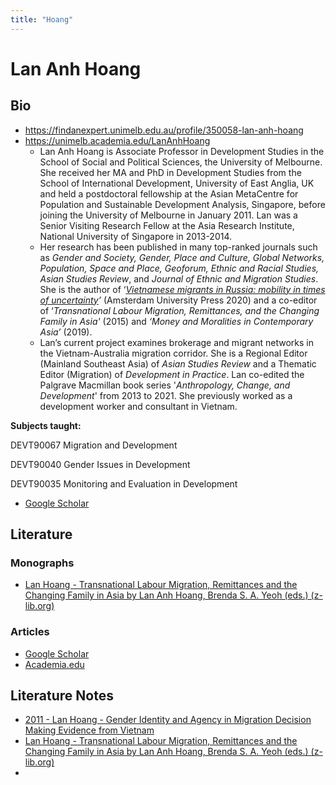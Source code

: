 ```yaml
---
title: "Hoang"
---
```


# Lan Anh Hoang

## Bio
- https://findanexpert.unimelb.edu.au/profile/350058-lan-anh-hoang
- https://unimelb.academia.edu/LanAnhHoang
	- Lan Anh Hoang is Associate Professor in Development Studies in the School of Social and Political Sciences, the University of Melbourne. She received her MA and PhD in Development Studies from the School of International Development, University of East Anglia, UK and held a postdoctoral fellowship at the Asian MetaCentre for Population and Sustainable Development Analysis, Singapore, before joining the University of Melbourne in January 2011. Lan was a Senior Visiting Research Fellow at the Asia Research Institute, National University of Singapore in 2013-2014.
	- Her research has been published in many top-ranked journals such as _Gender and Society, Gender, Place and Culture, Global Networks, Population, Space and Place, Geoforum, Ethnic and Racial Studies, Asian Studies Review_, and _Journal of Ethnic and Migration Studies_. She is the author of ‘_[Vietnamese migrants in Russia: mobility in times of uncertainty](https://www.aup.nl/en/book/9789463726214/vietnamese-migrants-in-russia?fbclid=IwAR06trV8Blrxt5uUOAFhV4kgjZ2HNLLd3JxP6OCG4dj9xh0EVm12moXfK64)’_ (Amsterdam University Press 2020) and a co-editor of ‘_Transnational Labour Migration, Remittances, and the Changing Family in Asia'_ (2015) and _‘Money and Moralities in Contemporary Asia’_ (2019).
	- Lan’s current project examines brokerage and migrant networks in the Vietnam-Australia migration corridor. She is a Regional Editor (Mainland Southeast Asia) of _Asian Studies Review_ and a Thematic Editor (Migration) of _Development in Practice_. Lan co-edited the Palgrave Macmillan book series '_Anthropology, Change, and Development_' from 2013 to 2021. She previously worked as a development worker and consultant in Vietnam.

**Subjects taught:**

DEVT90067 Migration and Development  
  
DEVT90040 Gender Issues in Development  
  
DEVT90035 Monitoring and Evaluation in Development
- [Google Scholar](https://scholar.google.com/citations?user=jjSmN6gAAAAJ&hl=en)

## Literature
### Monographs 
- [Lan Hoang - Transnational Labour Migration, Remittances and the Changing Family in Asia by Lan Anh Hoang, Brenda S. A. Yeoh (eds.) (z-lib.org)](002.LiteratureNotes/Lan%20Hoang%20-%20Transnational%20Labour%20Migration,%20Remittances%20and%20the%20Changing%20Family%20in%20Asia%20by%20Lan%20Anh%20Hoang,%20Brenda%20S.%20A.%20Yeoh%20(eds.)%20(z-lib.org).md)

### Articles 
- [Google Scholar](https://scholar.google.com/citations?user=jjSmN6gAAAAJ&hl=en)
- [Academia.edu](https://unimelb.academia.edu/LanAnhHoang)

## Literature Notes
- [2011 - Lan Hoang - Gender Identity and Agency in Migration Decision Making Evidence from Vietnam](002.LiteratureNotes/2011%20-%20Lan%20Hoang%20-%20Gender%20Identity%20and%20Agency%20in%20Migration%20Decision%20Making%20Evidence%20from%20Vietnam.md)
- [Lan Hoang - Transnational Labour Migration, Remittances and the Changing Family in Asia by Lan Anh Hoang, Brenda S. A. Yeoh (eds.) (z-lib.org)](002.LiteratureNotes/Lan%20Hoang%20-%20Transnational%20Labour%20Migration,%20Remittances%20and%20the%20Changing%20Family%20in%20Asia%20by%20Lan%20Anh%20Hoang,%20Brenda%20S.%20A.%20Yeoh%20(eds.)%20(z-lib.org).md)
- 